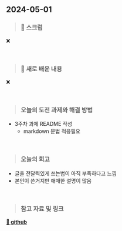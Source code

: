 ## 2024-05-01

> ### 📑 스크럼

❌

<br>

> ### 🤔 새로 배운 내용

❌

<br>

> ### 오늘의 도전 과제와 해결 방법
- 3주차 과제 README 작성
    - markdown 문법 적응필요
    
    

<br>

> ### 오늘의 회고
- 글을 전달력있게 쓰는법이 아직 부족하다고 느낌
- 본인이 쓴거지만 애매한 설명이 많음

<br>

> ### 참고 자료 및 링크
[__🔗 github__](https://github.com/BenchPress200/community-server-express)


